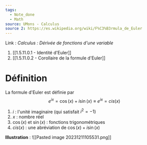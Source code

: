 ```yaml
---
tags:
  - Note_done
  - Math
source: UMons - Calculus
source 2: https://es.wikipedia.org/wiki/F%C3%B3rmula_de_Euler
---
```


Link :
_Calculus : Dérivée de fonctions d'une variable_
1. [[1.5.11.0.1 - Identité d'Euler]]
2. [[1.5.11.0.2 - Corollaire de la formule d'Euler]]
# Définition
La formule d'Euler est définie par $$e^{ix}=\cos{(x)}+i\sin{(x)} \equiv e^{ix} = cis(x)$$
1. $i$ : l'unité imaginaire (qui satisfait $i^2 = -1$)
2. $x$ : nombre réel
3. $\cos(x)$ et $\sin(x)$ : fonctions trigonométriques
4. $cis(x)$ : une abréviation de $\cos{(x)}+i\sin{(x)}$ 

**Illustration** :
![[Pasted image 20231211105531.png]]
